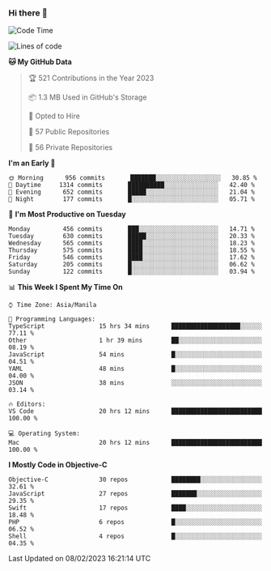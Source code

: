 ### Hi there 👋

<!--START_SECTION:waka-->
![Code Time](http://img.shields.io/badge/Code%20Time-3%2C608%20hrs%2027%20mins-blue)

![Lines of code](https://img.shields.io/badge/From%20Hello%20World%20I%27ve%20Written-2%20Million%20lines%20of%20code-blue)

**🐱 My GitHub Data** 

> 🏆 521 Contributions in the Year 2023
 > 
> 📦 1.3 MB Used in GitHub's Storage 
 > 
> 💼 Opted to Hire
 > 
> 📜 57 Public Repositories 
 > 
> 🔑 56 Private Repositories  
 > 
**I'm an Early 🐤** 

```text
🌞 Morning      956 commits       ███████░░░░░░░░░░░░░░░░░░   30.85 % 
🌆 Daytime     1314 commits       ██████████░░░░░░░░░░░░░░░   42.40 % 
🌃 Evening      652 commits       █████░░░░░░░░░░░░░░░░░░░░   21.04 % 
🌙 Night        177 commits       █░░░░░░░░░░░░░░░░░░░░░░░░   05.71 % 

```
📅 **I'm Most Productive on Tuesday** 

```text
Monday         456 commits       ███░░░░░░░░░░░░░░░░░░░░░░   14.71 % 
Tuesday        630 commits       █████░░░░░░░░░░░░░░░░░░░░   20.33 % 
Wednesday      565 commits       ████░░░░░░░░░░░░░░░░░░░░░   18.23 % 
Thursday       575 commits       ████░░░░░░░░░░░░░░░░░░░░░   18.55 % 
Friday         546 commits       ████░░░░░░░░░░░░░░░░░░░░░   17.62 % 
Saturday       205 commits       █░░░░░░░░░░░░░░░░░░░░░░░░   06.62 % 
Sunday         122 commits       █░░░░░░░░░░░░░░░░░░░░░░░░   03.94 % 

```


📊 **This Week I Spent My Time On** 

```text
⌚︎ Time Zone: Asia/Manila

💬 Programming Languages: 
TypeScript               15 hrs 34 mins      ███████████████████░░░░░░   77.11 % 
Other                    1 hr 39 mins        ██░░░░░░░░░░░░░░░░░░░░░░░   08.19 % 
JavaScript               54 mins             █░░░░░░░░░░░░░░░░░░░░░░░░   04.51 % 
YAML                     48 mins             █░░░░░░░░░░░░░░░░░░░░░░░░   04.00 % 
JSON                     38 mins             ░░░░░░░░░░░░░░░░░░░░░░░░░   03.14 % 

🔥 Editors: 
VS Code                  20 hrs 12 mins      █████████████████████████   100.00 % 

💻 Operating System: 
Mac                      20 hrs 12 mins      █████████████████████████   100.00 % 

```

**I Mostly Code in Objective-C** 

```text
Objective-C              30 repos            ████████░░░░░░░░░░░░░░░░░   32.61 % 
JavaScript               27 repos            ███████░░░░░░░░░░░░░░░░░░   29.35 % 
Swift                    17 repos            ████░░░░░░░░░░░░░░░░░░░░░   18.48 % 
PHP                      6 repos             █░░░░░░░░░░░░░░░░░░░░░░░░   06.52 % 
Shell                    4 repos             █░░░░░░░░░░░░░░░░░░░░░░░░   04.35 % 

```



 Last Updated on 08/02/2023 16:21:14 UTC
<!--END_SECTION:waka-->


<!--
**rad182/rad182** is a ✨ _special_ ✨ repository because its `README.md` (this file) appears on your GitHub profile.

Here are some ideas to get you started:

- 🔭 I’m currently working on ...
- 🌱 I’m currently learning ...
- 👯 I’m looking to collaborate on ...
- 🤔 I’m looking for help with ...
- 💬 Ask me about ...
- 📫 How to reach me: ...
- 😄 Pronouns: ...
- ⚡ Fun fact: ...
-->
